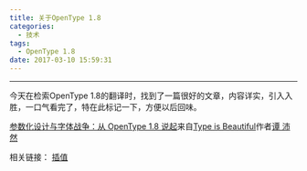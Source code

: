 ```yaml
---
title: 关于OpenType 1.8
categories:
  - 技术
tags:
  - OpenType 1.8
date: 2017-03-10 15:59:31
---
```

---
今天在检索OpenType 1.8的翻译时，找到了一篇很好的文章，内容详实，引入入胜，一口气看完了，特在此标记一下，方便以后回味。

[参数化设计与字体战争：从 OpenType 1.8 说起](http://www.typeisbeautiful.com/2016/09/10968/)来自[Type is Beautiful](http://www.typeisbeautiful.com/)作者[谭 沛然](http://weibo.com/u/2200457335)

相关链接：
[插值](https://www.wikiwand.com/zh-hans/%E6%8F%92%E5%80%BC)
